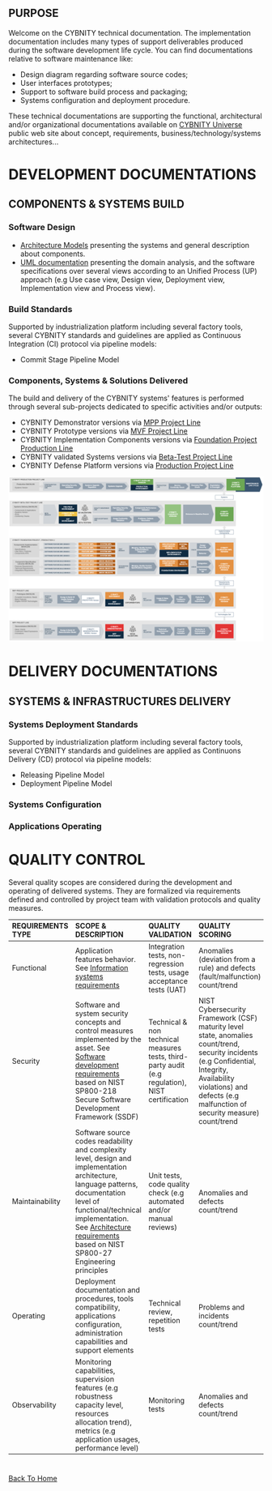 ## PURPOSE
Welcome on the CYBNITY technical documentation.
The implementation documentation includes many types of support deliverables produced during the software development life cycle.
You can find documentations relative to software maintenance like:
- Design diagram regarding software source codes;
- User interfaces prototypes;
- Support to software build process and packaging;
- Systems configuration and deployment procedure.

These technical documentations are supporting the functional, architectural and/or organizational documentations available on [CYBNITY Universe](https://cybnity.notion.site/CYBNITY-Universe-c707ba2ebc3047c6ad533f18b2e0f9db) public web site about concept, requirements, business/technology/systems architectures...

# DEVELOPMENT DOCUMENTATIONS
## COMPONENTS & SYSTEMS BUILD
### Software Design
- [Architecture Models](architecture/README.md) presenting the systems and general description about components.
- [UML documentation](uml/README.md) presenting the domain analysis, and the software specifications over several views according to an Unified Process (UP) approach (e.g Use case view, Design view, Deployment view, Implementation view and Process view).

### Build Standards
Supported by industrialization platform including several factory tools, several CYBNITY standards and guidelines are applied as Continuous Integration (CI) protocol via pipeline models:
- Commit Stage Pipeline Model

### Components, Systems & Solutions Delivered
The build and delivery of the CYBNITY systems' features is performed through several sub-projects dedicated to specific activities and/or outputs:

- CYBNITY Demonstrator versions via [MPP Project Line](../demonstrators-line/README.md)
- CYBNITY Prototype versions via [MVF Project Line](../prototypes-line/README.md)
- CYBNITY Implementation Components versions via [Foundation Project Production Line](../implementations-line/README.md)
- CYBNITY validated Systems versions via [Beta-Test Project Line](../systems-line/README.md)
- CYBNITY Defense Platform versions via [Production Project Line](../production-line/README.md)

![image](uml/implementation/CYBNITY_solution_development_guidance.png)

# DELIVERY DOCUMENTATIONS
## SYSTEMS & INFRASTRUCTURES DELIVERY

### Systems Deployment Standards
Supported by industrialization platform including several factory tools, several CYBNITY standards and guidelines are applied as Continuons Delivery (CD) protocol via pipeline models:
- Releasing Pipeline Model
- Deployment Pipeline Model

### Systems Configuration

### Applications Operating

# QUALITY CONTROL
Several quality scopes are considered during the development and operating of delivered systems.
They are formalized via requirements defined and controlled by project team with validation protocols and quality measures.

| REQUIREMENTS TYPE | SCOPE & DESCRIPTION | QUALITY VALIDATION | QUALITY SCORING |
| :--- | :---| :--- | :-- |
| Functional | Application features behavior. See [Information systems requirements](https://www.notion.so/cybnity/BAI02-01-Information-Systems-Functional-Requirements-7e1a0c857160495c9c4e7a6a072824af) | Integration tests, non-regression tests, usage acceptance tests (UAT) | Anomalies (deviation from a rule) and defects (fault/malfunction) count/trend |
| Security | Software and system security concepts and control measures implemented by the asset. See [Software development requirements](https://www.notion.so/cybnity/20cfa36c18e6458d93026ab77b87671a?v=324438a3426c48a3897e04525908de22) based on NIST SP800-218 Secure Software Development Framework (SSDF) | Technical & non technical measures tests, third-party audit (e.g regulation), NIST certification | NIST Cybersecurity Framework (CSF) maturity level state, anomalies count/trend, security incidents (e.g Confidential, Integrity, Availability violations) and defects (e.g malfunction of security measure) count/trend |
| Maintainability | Software source codes readability and complexity level, design and implementation architecture, language patterns, documentation level of functional/technical implementation. See [Architecture requirements](https://www.notion.so/cybnity/cc16991ccd3f4325a910f44512c6d401?v=3d7746e5e44a4d2cb0466c15a3320ad2) based on NIST SP800-27 Engineering principles | Unit tests, code quality check (e.g automated and/or manual reviews) | Anomalies and defects count/trend |
| Operating | Deployment documentation and procedures, tools compatibility, applications configuration, administration capabilities and support elements | Technical review, repetition tests | Problems and incidents count/trend |
| Observability | Monitoring capabilities, supervision features (e.g robustness capacity level, resources allocation trend), metrics (e.g application usages, performance level) | Monitoring tests | Anomalies and defects count/trend |

#
[Back To Home](../README.md)
